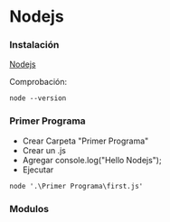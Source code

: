 # Nodejs

### Instalación
[Nodejs](https://nodejs.org/es/download/)

Comprobación:
```
node --version
```

### Primer Programa
- Crear Carpeta "Primer Programa"
- Crear un .js 
- Agregar console.log("Hello Nodejs");
- Ejecutar
```
node '.\Primer Programa\first.js'
```

### Modulos 
